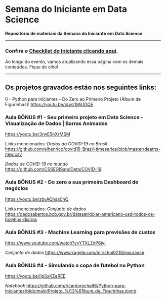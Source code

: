 # Semana do Iniciante em Data Science

**Repositório de materiais da Semana do Iniciante em Data Science**

---

### Confira o [Checklist do Iniciante clicando aqui](https://github.com/gitflai/Semana-do-Iniciante-em-Data-Science/blob/main/Checklist%20do%20Iniciante%20em%20Data%20Science.pdf).

Ao longo do evento, vamos atualizando essa página com os demais conteúdos. Fique de olho!

---

## Os projetos gravados estão nos seguintes links:

0 - Python para Iniciantes - Do Zero ao Primeiro Projeto (Álbum de Figurinhas)!
https://youtu.be/idwz1MjUDQE

### Aula BÔNUS #1 - Seu primeiro projeto em Data Science - Visualização de Dados | Barras Animadas
https://youtu.be/3rwE5nXrMSM

Links mencionados:
*Dados do COVID-19 no Brasil*
https://github.com/elhenrico/covid19-Brazil-timeseries/blob/master/deaths-new.csv

*Dados de COVID-19 no mundo*
https://github.com/CSSEGISandData/COVID-19



### Aula BÔNUS #2 - Do zero a sua primeira Dashboard de negócios
https://youtu.be/zbyAQhsa0hQ

Links mencionados:
*Conjunto de dados*
https://dadosabertos.bcb.gov.br/dataset/dolar-americano-usd-todos-os-boletins-diarios

### Aula BÔNUS #3 - Machine Learning para previsões de custos
https://www.youtube.com/watch?v=YTXLZnP6iyI

*Conjunto de dados*
https://www.kaggle.com/mirichoi0218/insurance

### Aula BÔNUS #4  - Simulando a copa de futebol no Python
https://youtu.be/IIpSxKZeREE

*Notebook*
https://github.com/ricardorocha86/Python-para-Iniciantes/blob/main/Projeto_%C3%81lbum_de_Figurinhas.ipynb
